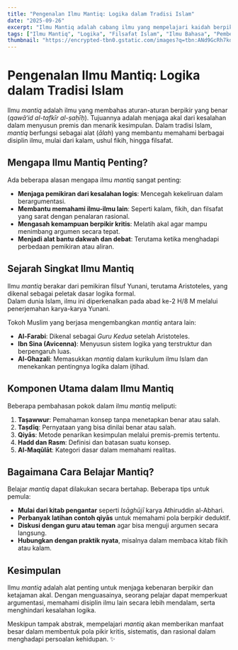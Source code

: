 ```yaml
---
title: "Pengenalan Ilmu Mantiq: Logika dalam Tradisi Islam"
date: "2025-09-26"
excerpt: "Ilmu Mantiq adalah cabang ilmu yang mempelajari kaidah berpikir benar agar terhindar dari kesalahan penalaran. Artikel ini memberikan pengenalan dasar tentang apa itu ilmu mantiq, sejarahnya, serta peran pentingnya dalam pengembangan ilmu pengetahuan Islam."
tags: ["Ilmu Mantiq", "Logika", "Filsafat Islam", "Ilmu Bahasa", "Pembelajaran"]
thumbnail: "https://encrypted-tbn0.gstatic.com/images?q=tbn:ANd9GcRh7kdh1XYTxneCQxz0Tb0oDf2766IHjLXoCA&s"
---
```


# Pengenalan Ilmu Mantiq: Logika dalam Tradisi Islam

Ilmu _mantiq_ adalah ilmu yang membahas aturan-aturan berpikir yang benar (_qawā‘id al-tafkīr al-ṣaḥīḥ_). Tujuannya adalah menjaga akal dari kesalahan dalam menyusun premis dan menarik kesimpulan. Dalam tradisi Islam, _mantiq_ berfungsi sebagai alat (_ālah_) yang membantu memahami berbagai disiplin ilmu, mulai dari kalam, ushul fikih, hingga filsafat.

## Mengapa Ilmu Mantiq Penting?

Ada beberapa alasan mengapa ilmu _mantiq_ sangat penting:

- **Menjaga pemikiran dari kesalahan logis**: Mencegah kekeliruan dalam berargumentasi.
- **Membantu memahami ilmu-ilmu lain**: Seperti kalam, fikih, dan filsafat yang sarat dengan penalaran rasional.
- **Mengasah kemampuan berpikir kritis**: Melatih akal agar mampu menimbang argumen secara tepat.
- **Menjadi alat bantu dakwah dan debat**: Terutama ketika menghadapi perbedaan pemikiran atau aliran.

## Sejarah Singkat Ilmu Mantiq

Ilmu _mantiq_ berakar dari pemikiran filsuf Yunani, terutama Aristoteles, yang dikenal sebagai peletak dasar logika formal.  
Dalam dunia Islam, ilmu ini diperkenalkan pada abad ke-2 H/8 M melalui penerjemahan karya-karya Yunani.

Tokoh Muslim yang berjasa mengembangkan _mantiq_ antara lain:

- **Al-Farabi**: Dikenal sebagai _Guru Kedua_ setelah Aristoteles.
- **Ibn Sina (Avicenna)**: Menyusun sistem logika yang terstruktur dan berpengaruh luas.
- **Al-Ghazali**: Memasukkan _mantiq_ dalam kurikulum ilmu Islam dan menekankan pentingnya logika dalam ijtihad.

## Komponen Utama dalam Ilmu Mantiq

Beberapa pembahasan pokok dalam ilmu _mantiq_ meliputi:

1. **Taṣawwur**: Pemahaman konsep tanpa menetapkan benar atau salah.
2. **Taṣdīq**: Pernyataan yang bisa dinilai benar atau salah.
3. **Qiyās**: Metode penarikan kesimpulan melalui premis-premis tertentu.
4. **Hadd dan Rasm**: Definisi dan batasan suatu konsep.
5. **Al-Maqūlāt**: Kategori dasar dalam memahami realitas.

## Bagaimana Cara Belajar Mantiq?

Belajar _mantiq_ dapat dilakukan secara bertahap. Beberapa tips untuk pemula:

- **Mulai dari kitab pengantar** seperti _Isāghūjī_ karya Athiruddin al-Abhari.
- **Perbanyak latihan contoh qiyās** untuk memahami pola berpikir deduktif.
- **Diskusi dengan guru atau teman** agar bisa menguji argumen secara langsung.
- **Hubungkan dengan praktik nyata**, misalnya dalam membaca kitab fikih atau kalam.

## Kesimpulan

Ilmu _mantiq_ adalah alat penting untuk menjaga kebenaran berpikir dan ketajaman akal. Dengan menguasainya, seorang pelajar dapat memperkuat argumentasi, memahami disiplin ilmu lain secara lebih mendalam, serta menghindari kesalahan logika.

Meskipun tampak abstrak, mempelajari _mantiq_ akan memberikan manfaat besar dalam membentuk pola pikir kritis, sistematis, dan rasional dalam menghadapi persoalan kehidupan. ✨
